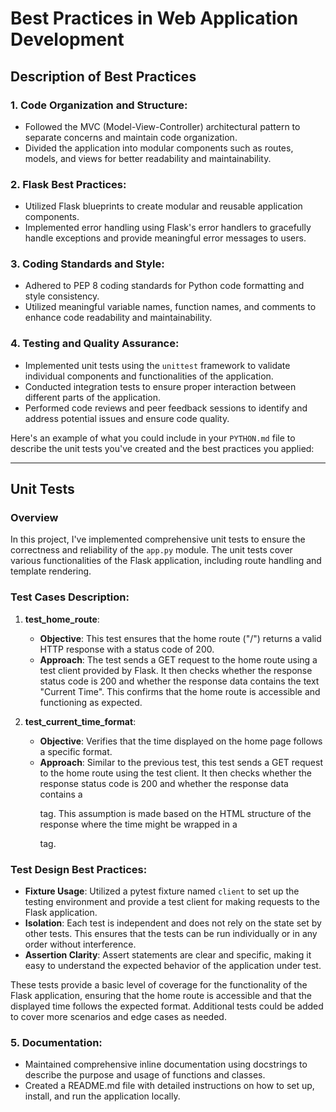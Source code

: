 # Best Practices in Web Application Development

## Description of Best Practices

### 1. Code Organization and Structure:
   - Followed the MVC (Model-View-Controller) architectural pattern to separate concerns and maintain code organization.
   - Divided the application into modular components such as routes, models, and views for better readability and maintainability.

### 2. Flask Best Practices:
   - Utilized Flask blueprints to create modular and reusable application components.
   - Implemented error handling using Flask's error handlers to gracefully handle exceptions and provide meaningful error messages to users.

### 3. Coding Standards and Style:
   - Adhered to PEP 8 coding standards for Python code formatting and style consistency.
   - Utilized meaningful variable names, function names, and comments to enhance code readability and maintainability.

### 4. Testing and Quality Assurance:
   - Implemented unit tests using the `unittest` framework to validate individual components and functionalities of the application.
   - Conducted integration tests to ensure proper interaction between different parts of the application.
   - Performed code reviews and peer feedback sessions to identify and address potential issues and ensure code quality.

Here's an example of what you could include in your `PYTHON.md` file to describe the unit tests you've created and the best practices you applied:

---

## Unit Tests

### Overview

In this project, I've implemented comprehensive unit tests to ensure the correctness and reliability of the `app.py` module. The unit tests cover various functionalities of the Flask application, including route handling and template rendering.


### Test Cases Description:

1. **test_home_route**:
   - **Objective**: This test ensures that the home route ("/") returns a valid HTTP response with a status code of 200.
   - **Approach**: The test sends a GET request to the home route using a test client provided by Flask. It then checks whether the response status code is 200 and whether the response data contains the text "Current Time". This confirms that the home route is accessible and functioning as expected.

2. **test_current_time_format**:
   - **Objective**: Verifies that the time displayed on the home page follows a specific format.
   - **Approach**: Similar to the previous test, this test sends a GET request to the home route using the test client. It then checks whether the response status code is 200 and whether the response data contains a <p> tag. This assumption is made based on the HTML structure of the response where the time might be wrapped in a <p> tag.
  
### Test Design Best Practices:

- **Fixture Usage**: Utilized a pytest fixture named `client` to set up the testing environment and provide a test client for making requests to the Flask application.
- **Isolation**: Each test is independent and does not rely on the state set by other tests. This ensures that the tests can be run individually or in any order without interference.
- **Assertion Clarity**: Assert statements are clear and specific, making it easy to understand the expected behavior of the application under test.
  
These tests provide a basic level of coverage for the functionality of the Flask application, ensuring that the home route is accessible and that the displayed time follows the expected format. Additional tests could be added to cover more scenarios and edge cases as needed.


### 5. Documentation:
   - Maintained comprehensive inline documentation using docstrings to describe the purpose and usage of functions and classes.
   - Created a README.md file with detailed instructions on how to set up, install, and run the application locally.


